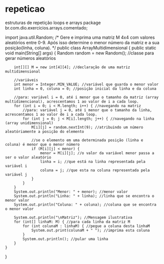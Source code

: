 # repeticao
estruturas de repetição
loops e arrays
package br.com.dio.exercicios.arrays.comentado;

import java.util.Random;
/*
Gere e imprima uma matriz M 4x4 com valores aleatórios entre 0-9.
Após isso determine o menor número da matriz e a sua posição(linha, coluna).
*/
public class ArrayMultidimensional {
    public static void main(String[] args) {
        Random random = new Random(); //classe para gerar números aleatórios

        int[][] M = new int[4][4]; //declaração de uma matriz multidimensional

        //variáveis
        int menor = Integer.MIN_VALUE; //variável que guarda o menor valor
        int linha = 0, coluna = 0; //posição inicial da linha e da coluna

        //para: variável i = 0, até i menor que o tamanho da matriz (array multidimencional), acrescentamos 1 ao valor de i a cada loop.
        for (int i = 0; i < M.length; i++) { //navegando na matriz
            //para: variável j = 0, até i menor que o tamanho da linha, acrescentamos 1 ao valor de i a cada loop.
            for (int j = 0; j < M[i].length; j++) { //navegando na linha (array unidimensional)
                M[i][j] = random.nextInt(9); //atribuindo um número aleatóriamente a posição do elemento

                //se o elemento em uma determinada posição (linha e coluna) é menor que o menor número
                if (M[i][j] < menor) {
                    menor = M[i][j]; //o valor da variável menor passa a ser o valor aleatório
                    linha = i; //que está na linha representada pela variável i
                    coluna = j; //que esta na coluna representada pela variável j
                }
            }
        }
        System.out.println("Menor: " + menor); //menor valor
        System.out.println("Linha: " + linha); //linha que se encontra o menor valor
        System.out.println("Coluna: " + coluna); //coluna que se encontra o menor valor

        System.out.println("\nMatriz"); //Mensagem ilustrativa
        for (int[] linhaM: M) { //para cada linha da matriz M
            for (int colunaM : linhaM) { //pegue a coluna desta linhaM
                System.out.print(colunaM + " "); //imprima esta coluna
            }
            System.out.println(); //pular uma linha
        }
    }
}
